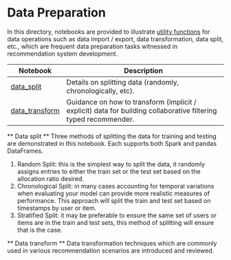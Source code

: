 # Data Preparation

In this directory, notebooks are provided to illustrate [utility functions](../../reco_utils) for
data operations such as data import / export, data transformation, data split, etc., which are frequent
data preparation tasks witnessed in recommendation system development.

| Notebook | Description | 
| --- | --- | 
| [data_split](data_split.ipynb) | Details on splitting data (randomly, chronologically, etc).
| [data_transform](data_transform.ipynb) | Guidance on how to transform (implicit / explicit) data for building collaborative filtering typed recommender.

** Data split **
Three methods of splitting the data for training and testing are demonstrated in this notebook. Each supports both Spark and pandas DataFrames.
1. Random Split: this is the simplest way to split the data, it randomly assigns entries to either the train set or the test set based on the allocation ratio desired.
2. Chronological Split: in many cases accounting for temporal variations when evaluating your model can provide more realistic measures of performance. This approach will split the train and test set based on timestamps by user or item.
3. Stratified Split: it may be preferable to ensure the same set of users or items are in the train and test sets, this method of splitting will ensure that is the case.

** Data transform **
Data transformation techniques which are commonly used in various recommendation scenarios are introduced and reviewed. 
